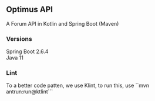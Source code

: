 ## Optimus API
A Forum API in Kotlin and Spring Boot (Maven)

### Versions
Spring Boot 2.6.4  
Java 11

### Lint
To a better code patten, we use Klint, to run this, use ``mvn antrun:run@ktlint```
